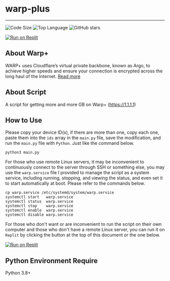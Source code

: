 # warp-plus

------------------------

![Code Size](https://img.shields.io/github/languages/code-size/tony-aptx4869/warp-plus) ![Top Language](https://img.shields.io/github/languages/top/tony-aptx4869/warp-plus) ![GitHub stars](https://img.shields.io/github/stars/tony-aptx4869/warp-plus)

[![Run on Replit](https://replit.com/badge/github/tony-aptx4869/warp-plus)](https://replit.com/github/tony-aptx4869/warp-plus)


## About Warp+

WARP+ uses Cloudflare’s virtual private backbone, known as Argo, to achieve higher speeds and ensure your connection is encrypted across the long haul of the Internet. [Read more](https://blog.cloudflare.com/announcing-warp-plus/)

## About Script

A script for getting more and more GB on Warp+ (https://1.1.1.1)

## How to Use

Please copy your device ID(s), if there are more than one, copy each one, paste them into the `ids` array in the `main.py` file, save the modification, and run the `main.py` file with `Python`. Just like the command below.

```shell
python3 main.py
```

For those who use remote Linux servers, it may be inconvenient to continuously connect to the server through SSH or something else, you may use the `warp.service` file I provided to manage the script as a system service, including running, stopping, and viewing the status, and even set it to start automatically at boot. Please refer to the commands below.

```shell
cp warp.service /etc/systemd/system/warp.service
systemctl start   warp.service
systemctl status  warp.service
systemctl stop    warp.service
systemctl enable  warp.service
systemctl disable warp.service
```

For those who don't want or are inconvenient to run the script on their own computer and those who don't have a remote Linux server, you can run it on `Replit` by clicking the button at the top of this document or the one below.

[![Run on Replit](https://replit.com/badge/github/tony-aptx4869/warp-plus)](https://replit.com/github/tony-aptx4869/warp-plus)

## Python Environment Require

Python 3.8+

